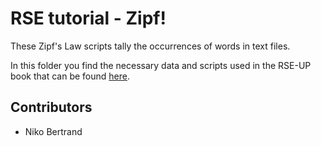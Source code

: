 # RSE tutorial - Zipf!

These Zipf's Law scripts tally the occurrences of words in text files.

In this folder you find the necessary data and scripts used in the RSE-UP book that can be found [here](https://software-engineering-group-up.github.io/RSE-UP/chapters/welcome.html).

## Contributors
- Niko Bertrand 
